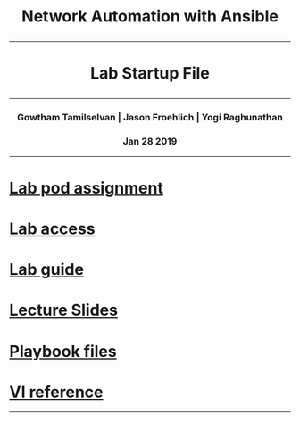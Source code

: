 # **<p align="center">Network Automation with Ansible</p>**
---
# **<p align="center">Lab Startup File</p>**

---
### **<p align="center">Gowtham Tamilselvan | Jason Froehlich | Yogi Raghunathan </p>**
### **<p align="center">Jan 28 2019</p>**

---
# [Lab pod assignment](./TECDEV-1500-Pod-Assignment.md)
# [Lab access](./lab-access.md)
# [Lab guide](./Network-Automation-with-Ansible.md)
# [Lecture Slides](./Network-Automation-with-Ansible.pdf)
# [Playbook files](./playbooks)
# [VI reference](./vi-reference.md)

---
